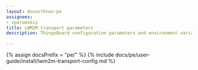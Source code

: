 ```yaml
---
layout: docwithnav-pe
assignees:
- vparomskiy
title: LWM2M transport parameters
description: ThingsBoard configuration parameters and environment variables

---
```


{% assign docsPrefix = "pe/" %}
{% include docs/pe/user-guide/install/lwm2m-transport-config.md %}

